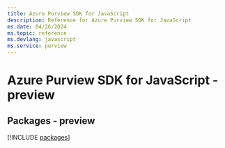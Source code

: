 ```yaml
---
title: Azure Purview SDK for JavaScript
description: Reference for Azure Purview SDK for JavaScript
ms.date: 04/26/2024
ms.topic: reference
ms.devlang: javascript
ms.service: purview
---
```

# Azure Purview SDK for JavaScript - preview
## Packages - preview
[!INCLUDE [packages](purview-index.md)]